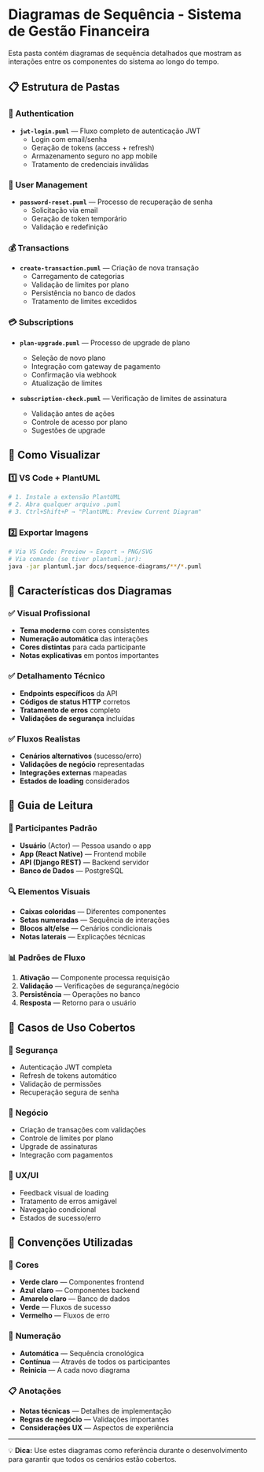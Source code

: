 # Diagramas de Sequência - Sistema de Gestão Financeira

Esta pasta contém diagramas de sequência detalhados que mostram as interações entre os componentes do sistema ao longo do tempo.

## 📋 Estrutura de Pastas

### 🔐 Authentication
- **`jwt-login.puml`** — Fluxo completo de autenticação JWT
  - Login com email/senha
  - Geração de tokens (access + refresh)
  - Armazenamento seguro no app mobile
  - Tratamento de credenciais inválidas

### 👤 User Management
- **`password-reset.puml`** — Processo de recuperação de senha
  - Solicitação via email
  - Geração de token temporário
  - Validação e redefinição

### 💰 Transactions
- **`create-transaction.puml`** — Criação de nova transação
  - Carregamento de categorias
  - Validação de limites por plano
  - Persistência no banco de dados
  - Tratamento de limites excedidos

### 💳 Subscriptions
- **`plan-upgrade.puml`** — Processo de upgrade de plano
  - Seleção de novo plano
  - Integração com gateway de pagamento
  - Confirmação via webhook
  - Atualização de limites

- **`subscription-check.puml`** — Verificação de limites de assinatura
  - Validação antes de ações
  - Controle de acesso por plano
  - Sugestões de upgrade

## 🎨 Como Visualizar

### 1️⃣ **VS Code + PlantUML**
```bash
# 1. Instale a extensão PlantUML
# 2. Abra qualquer arquivo .puml
# 3. Ctrl+Shift+P → "PlantUML: Preview Current Diagram"
```

### 2️⃣ **Exportar Imagens**
```bash
# Via VS Code: Preview → Export → PNG/SVG
# Via comando (se tiver plantuml.jar):
java -jar plantuml.jar docs/sequence-diagrams/**/*.puml
```

## 🔧 Características dos Diagramas

### ✅ **Visual Profissional**
- **Tema moderno** com cores consistentes
- **Numeração automática** das interações
- **Cores distintas** para cada participante
- **Notas explicativas** em pontos importantes

### ✅ **Detalhamento Técnico**
- **Endpoints específicos** da API
- **Códigos de status HTTP** corretos
- **Tratamento de erros** completo
- **Validações de segurança** incluídas

### ✅ **Fluxos Realistas**
- **Cenários alternativos** (sucesso/erro)
- **Validações de negócio** representadas
- **Integrações externas** mapeadas
- **Estados de loading** considerados

## 📖 Guia de Leitura

### 🎯 **Participantes Padrão**
- **Usuário** (Actor) — Pessoa usando o app
- **App (React Native)** — Frontend mobile
- **API (Django REST)** — Backend servidor
- **Banco de Dados** — PostgreSQL

### 🔍 **Elementos Visuais**
- **Caixas coloridas** — Diferentes componentes
- **Setas numeradas** — Sequência de interações
- **Blocos alt/else** — Cenários condicionais
- **Notas laterais** — Explicações técnicas

### 📊 **Padrões de Fluxo**
1. **Ativação** — Componente processa requisição
2. **Validação** — Verificações de segurança/negócio
3. **Persistência** — Operações no banco
4. **Resposta** — Retorno para o usuário

## 🚀 Casos de Uso Cobertos

### 🔐 **Segurança**
- Autenticação JWT completa
- Refresh de tokens automático
- Validação de permissões
- Recuperação segura de senha

### 💼 **Negócio**
- Criação de transações com validações
- Controle de limites por plano
- Upgrade de assinaturas
- Integração com pagamentos

### 🎯 **UX/UI**
- Feedback visual de loading
- Tratamento de erros amigável
- Navegação condicional
- Estados de sucesso/erro

## 📝 Convenções Utilizadas

### 🎨 **Cores**
- **Verde claro** — Componentes frontend
- **Azul claro** — Componentes backend
- **Amarelo claro** — Banco de dados
- **Verde** — Fluxos de sucesso
- **Vermelho** — Fluxos de erro

### 🔢 **Numeração**
- **Automática** — Sequência cronológica
- **Contínua** — Através de todos os participantes
- **Reinicia** — A cada novo diagrama

### 📋 **Anotações**
- **Notas técnicas** — Detalhes de implementação
- **Regras de negócio** — Validações importantes
- **Considerações UX** — Aspectos de experiência

---
💡 **Dica:** Use estes diagramas como referência durante o desenvolvimento para garantir que todos os cenários estão cobertos.